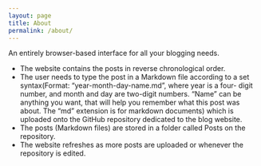 ```yaml
---
layout: page
title: About
permalink: /about/
---
```


An entirely browser-based interface for all your blogging needs.

- The website contains the posts in reverse chronological order.
- The user needs to type the post in a Markdown file according to a set
syntax(Format: “year-month-day-name.md”, where year is a four-
digit number, and month and day are two-digit numbers. “Name”
can be anything you want, that will help you remember what this
post was about. The “md” extension is for markdown documents)
which is uploaded onto the GitHub repository dedicated to the blog
website.
- The posts (Markdown files) are stored in a folder called Posts on the
repository.
- The website refreshes as more posts are uploaded or whenever the
repository is edited.
